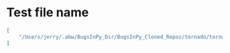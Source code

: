 # Test file name

```json
[
    "/Users/jerry/.abw/BugsInPy_Dir/BugsInPy_Cloned_Repos/tornado/tornado/test/ioloop_test.py"
]
```

